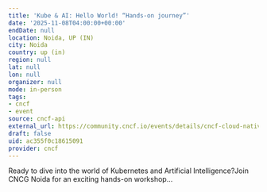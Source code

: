 ```yaml
---
title: 'Kube & AI: Hello World! “Hands-on journey”'
date: '2025-11-08T04:00:00+00:00'
endDate: null
location: Noida, UP (IN)
city: Noida
country: up (in)
region: null
lat: null
lon: null
organizer: null
mode: in-person
tags:
- cncf
- event
source: cncf-api
external_url: https://community.cncf.io/events/details/cncf-cloud-native-noida-presents-kube-amp-ai-hello-world-hands-on-journey/
draft: false
uid: ac355f0c18615091
provider: cncf
---
```

Ready to dive into the world of Kubernetes and Artificial Intelligence?Join CNCG Noida for an exciting hands-on workshop...
